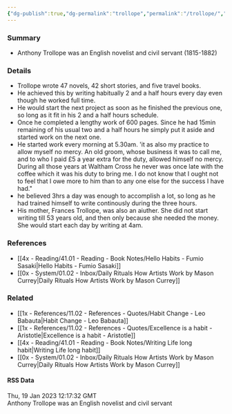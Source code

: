 ```yaml
---
{"dg-publish":true,"dg-permalink":"trollope","permalink":"/trollope/","title":"Anthony Trollope","dgShowBacklinks":false}
---
```



### Summary
- Anthony Trollope was an English novelist and civil servant (1815-1882)

### Details
- Trollope wrote 47 novels, 42 short stories, and five travel books.
- He achieved this by writing habitually 2 and a half hours every day even though he worked full time.
- He would start the next project as soon as he finished the previous one, so long as it fit in his 2 and a half hours schedule.
- Once he completed a lengthy work of 600 pages. Since he had 15min remaining of his usual two and a half hours he simply put it aside and started work on the next one.
- He started work every morning at 5.30am. 'it as also my practice to allow myself no mercy. An old groom, whose business it was to call me, and to who I paid £5 a year extra for the duty, allowed himself no mercy. During all those years at Waltham Cross he never was once late with the coffee which it was his duty to bring me. I do not know that I ought not to feel that I owe more to him than to any one else for the success I have had."
- he believed 3hrs a day was enough to accomplish a lot, so long as he had trained himself to write continously during the three hours.
- His mother, Frances Trollope, was also an aiuther. She did not start writing till 53 years old, and then only because she needed the money. She would start each day by writing at 4am.

### References
- [[4x - Reading/41.01 - Reading - Book Notes/Hello Habits - Fumio Sasaki\|Hello Habits - Fumio Sasaki]]
- [[0x - System/01.02 - Inbox/Daily Rituals How Artists Work by Mason Currey\|Daily Rituals How Artists Work by Mason Currey]]

### Related
- [[1x - References/11.02 - References - Quotes/Habit Change - Leo Babauta\|Habit Change - Leo Babauta]]
- [[1x - References/11.02 - References - Quotes/Excellence is a habit - Aristotle\|Excellence is a habit - Aristotle]]
- [[4x - Reading/41.01 - Reading - Book Notes/Writing Life long habit\|Writing Life long habit]]
- [[0x - System/01.02 - Inbox/Daily Rituals How Artists Work by Mason Currey\|Daily Rituals How Artists Work by Mason Currey]]

#### RSS Data
<div class='date'>
Thu, 19 Jan 2023 12:17:32 GMT
</div>
<div class='description'>
Anthony Trollope was an English novelist and civil servant 
</div>
